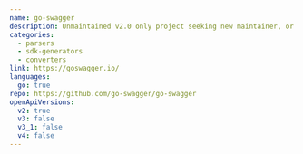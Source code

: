 ```yaml
---
name: go-swagger
description: Unmaintained v2.0 only project seeking new maintainer, or probably a fork. Parser, validator, generates descriptions from code, or code from descriptions!
categories:
  - parsers
  - sdk-generators
  - converters
link: https://goswagger.io/
languages:
  go: true
repo: https://github.com/go-swagger/go-swagger
openApiVersions:
  v2: true
  v3: false
  v3_1: false
  v4: false
---
```

